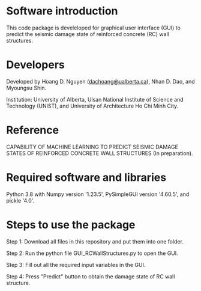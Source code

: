 
# Software introduction

This code package is develeloped for graphical user interface (GUI) to predict the seismic damage state of reinforced concrete (RC) wall structures. 

# Developers

Developed by Hoang D. Nguyen (dachoang@ualberta.ca), Nhan D. Dao, and Myoungsu Shin. 

Institution: University of Alberta, Ulsan National Institute of Science and Technology (UNIST), and University of Architecture Ho Chi Minh City.

# Reference

CAPABILITY OF MACHINE LEARNING TO PREDICT SEISMIC DAMAGE STATES OF REINFORCED CONCRETE WALL STRUCTURES (In preparation).

# Required software and libraries

Python 3.8 with Numpy version '1.23.5', PySimpleGUI version '4.60.5', and pickle '4.0'.

# Steps to use the package

Step 1: Download all files in this repository and put them into one folder. 

Step 2: Run the python file GUI_RCWallStructures.py to open the GUI.

Step 3: Fill out all the required input variables in the GUI.

Step 4: Press "Predict" button to obtain the damage state of RC wall structure.

